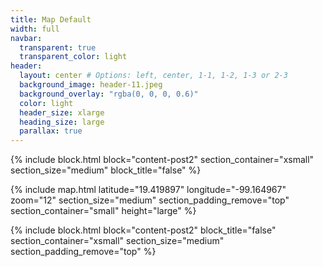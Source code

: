 ```yaml
---
title: Map Default
width: full
navbar:
  transparent: true
  transparent_color: light
header:
  layout: center # Options: left, center, 1-1, 1-2, 1-3 or 2-3
  background_image: header-11.jpeg
  background_overlay: "rgba(0, 0, 0, 0.6)"
  color: light
  header_size: xlarge
  heading_size: large
  parallax: true
---
```


{% include block.html 
  block="content-post2"
  section_container="xsmall"
  section_size="medium"
  block_title="false"
%}

{% include map.html 
  latitude="19.419897" 
  longitude="-99.164967" 
  zoom="12" 
  section_size="medium"
  section_padding_remove="top"
  section_container="small"
  height="large"
%}

{% include block.html 
  block="content-post2"
  block_title="false"
  section_container="xsmall"
  section_size="medium"
  section_padding_remove="top"
%}